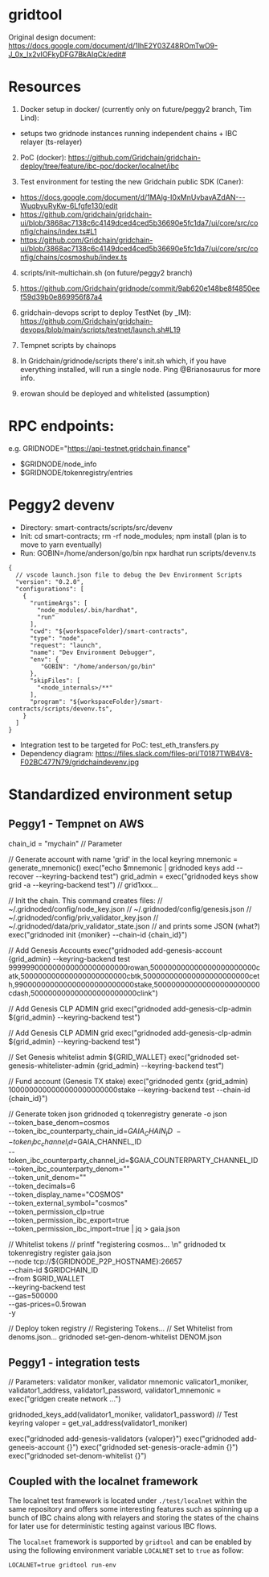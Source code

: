 # gridtool

Original design document: https://docs.google.com/document/d/1IhE2Y03Z48ROmTwO9-J_0x_lx2vIOFkyDFG7BkAIqCk/edit#


# Resources

1. Docker setup in docker/ (currently only on future/peggy2 branch, Tim Lind):

- setups two gridnode instances running independent chains + IBC relayer (ts-relayer)

2. PoC (docker): https://github.com/Gridchain/gridchain-deploy/tree/feature/ibc-poc/docker/localnet/ibc

3. Test environment for testing the new Gridchain public SDK (Caner):

- https://docs.google.com/document/d/1MAlg-I0xMnUvbavAZdAN---WuqbyuRyKw-6Lfgfe130/edit
- https://github.com/gridchain/gridchain-ui/blob/3868ac7138c6c4149dced4ced5b36690e5fc1da7/ui/core/src/config/chains/index.ts#L1
- https://github.com/Gridchain/gridchain-ui/blob/3868ac7138c6c4149dced4ced5b36690e5fc1da7/ui/core/src/config/chains/cosmoshub/index.ts

4. scripts/init-multichain.sh (on future/peggy2 branch)

5. https://github.com/Gridchain/gridnode/commit/9ab620e148be8f4850eef59d39b0e869956f87a4

6. gridchain-devops script to deploy TestNet (by \_IM): https://github.com/Gridchain/gridchain-devops/blob/main/scripts/testnet/launch.sh#L19

7. Tempnet scripts by chainops

8. In Gridchain/gridnode/scripts there's init.sh which, if you have everything installed, will run a single node. Ping
   @Brianosaurus for more info.

9. erowan should be deployed and whitelisted (assumption)

# RPC endpoints:

e.g. GRIDNODE="https://api-testnet.gridchain.finance"

- $GRIDNODE/node_info
- $GRIDNODE/tokenregistry/entries

# Peggy2 devenv

- Directory: smart-contracts/scripts/src/devenv
- Init: cd smart-contracts; rm -rf node_modules; npm install (plan is to move to yarn eventually)
- Run: GOBIN=/home/anderson/go/bin npx hardhat run scripts/devenv.ts

```
{
  // vscode launch.json file to debug the Dev Environment Scripts
  "version": "0.2.0",
  "configurations": [
    {
      "runtimeArgs": [
        "node_modules/.bin/hardhat",
        "run"
      ],
      "cwd": "${workspaceFolder}/smart-contracts",
      "type": "node",
      "request": "launch",
      "name": "Dev Environment Debugger",
      "env": {
         "GOBIN": "/home/anderson/go/bin"
      },
      "skipFiles": [
        "<node_internals>/**"
      ],
      "program": "${workspaceFolder}/smart-contracts/scripts/devenv.ts",
    }
  ]
}
```

- Integration test to be targeted for PoC: test_eth_transfers.py
- Dependency diagram: https://files.slack.com/files-pri/T0187TWB4V8-F02BC477N79/gridchaindevenv.jpg

# Standardized environment setup

## Peggy1 - Tempnet on AWS

chain_id = "mychain" // Parameter

// Generate account with name 'grid' in the local keyring
mnemonic = generate_mnemonic()
exec("echo $mnemonic | gridnoded keys add --recover --keyring-backend test")
grid_admin = exec("gridnoded keys show grid -a --keyring-backend test") // grid1xxx...

// Init the chain. This command creates files:
// ~/.gridnoded/config/node_key.json
// ~/.gridnoded/config/genesis.json
// ~/.gridnoded/config/priv_validator_key.json
// ~/.gridnoded/data/priv_validator_state.json
// and prints some JSON (what?)
exec("gridnoded init {moniker} --chain-id {chain_id}")

// Add Genesis Accounts
exec("gridnoded add-genesis-account {grid_admin} --keyring-backend test 999999000000000000000000000rowan,500000000000000000000000catk,500000000000000000000000cbtk,500000000000000000000000ceth,990000000000000000000000000stake,500000000000000000000000cdash,500000000000000000000000clink")

// Add Genesis CLP ADMIN grid
exec("gridnoded add-genesis-clp-admin ${grid_admin} --keyring-backend test")

// Add Genesis CLP ADMIN grid
exec("gridnoded add-genesis-clp-admin ${grid_admin} --keyring-backend test")

// Set Genesis whitelist admin ${GRID_WALLET}
exec("gridnoded set-genesis-whitelister-admin {grid_admin} --keyring-backend test")

// Fund account (Genesis TX stake)
exec("gridnoded gentx {grid_admin} 1000000000000000000000000stake --keyring-backend test --chain-id {chain_id}")

// Generate token json
gridnoded q tokenregistry generate -o json \
 --token_base_denom=cosmos \
 --token_ibc_counterparty_chain_id=${GAIA_CHAIN_ID} \
   --token_ibc_channel_id=$GAIA_CHANNEL_ID \
 --token_ibc_counterparty_channel_id=$GAIA_COUNTERPARTY_CHANNEL_ID \
 --token_ibc_counterparty_denom="" \
 --token_unit_denom="" \
 --token_decimals=6 \
 --token_display_name="COSMOS" \
 --token_external_symbol="cosmos" \
 --token_permission_clp=true \
 --token_permission_ibc_export=true \
 --token_permission_ibc_import=true | jq > gaia.json

// Whitelist tokens
// printf "registering cosmos... \n"
gridnoded tx tokenregistry register gaia.json \
 --node tcp://${GRIDNODE_P2P_HOSTNAME}:26657 \
 --chain-id $GRIDCHAIN_ID \
 --from $GRID_WALLET \
 --keyring-backend test \
 --gas=500000 \
 --gas-prices=0.5rowan \
 -y

// Deploy token registry
// Registering Tokens...
// Set Whitelist from denoms.json...
gridnoded set-gen-denom-whitelist DENOM.json

## Peggy1 - integration tests

// Parameters: validator moniker, validator mnemonic
valicator1_moniker, validator1_address, validator1_password, validator1_mnemonic = exec("gridgen create network ...")

gridnoded_keys_add(validator1_moniker, validator1_password) // Test keyring
valoper = get_val_address(validator1_moniker)

exec("gridnoded add-genesis-validators {valoper}")
exec("gridnoded add-geneeis-account {}")
exec("gridnoded set-genesis-oracle-admin {}")
exec("gridnoded set-denom-whitelist {}")

## Coupled with the localnet framework

The localnet test framework is located under `./test/localnet` within the same repository and offers some interesting features such as spinning up a bunch of IBC chains along with relayers and storing the states of the chains for later use for deterministic testing against various IBC flows.

The `localnet` framework is supported by `gridtool` and can be enabled by using the following environment variable `LOCALNET` set to `true` as follow:

```
LOCALNET=true gridtool run-env
```
